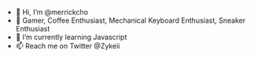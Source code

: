 - 👋 Hi, I’m @merrickcho
- 👀 Gamer, Coffee Enthusiast, Mechanical Keyboard Enthusiast, Sneaker Enthusiast 
- 🌱 I’m currently learning Javascript
- 📫 Reach me on Twitter @Zykeii

<!---
merrickcho/merrickcho is a ✨ special ✨ repository because its `README.md` (this file) appears on your GitHub profile.
You can click the Preview link to take a look at your changes.
--->
